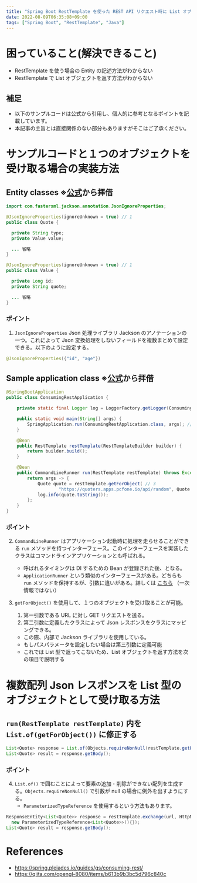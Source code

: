 ```yaml
---
title: "Spring Boot RestTemplate を使った REST API リクエスト時に List オブジェクトを Entity クラスとしてマッピングする方法"
date: 2022-08-09T06:35:08+09:00
tags: ["Spring Boot", "RestTemplate", "Java"]
---
```



# 困っていること(解決できること)
- RestTemplate を使う場合の Entity の記述方法がわからない
- RestTemplate で List オブジェクトを返す方法がわからない

## 補足
- 以下のサンプルコードは公式から引用し、個人的に参考となるポイントを記載しています。
- 本記事の主旨とは直接関係のない部分もありますがそこはご了承ください。

# サンプルコードと１つのオブジェクトを受け取る場合の実装方法

## Entity classes ※[公式](https://spring.pleiades.io/guides/gs/consuming-rest/)から拝借

```java
import com.fasterxml.jackson.annotation.JsonIgnoreProperties;

@JsonIgnoreProperties(ignoreUnknown = true) // 1
public class Quote {

  private String type;
  private Value value;

  ... 省略
}

@JsonIgnoreProperties(ignoreUnknown = true) // 1
public class Value {

  private Long id; 
  private String quote;

  ... 省略
}
```

### ポイント
1. `JsonIgnoreProperties` Json 処理ライブラリ Jackson のアノテーションの一つ。これによって Json 変換処理をしないフィールドを複数まとめて設定できる。以下のように設定する。
```java
@JsonIgnoreProperties({"id", "age"})
```

## Sample application class ※[公式](https://spring.pleiades.io/guides/gs/consuming-rest/)から拝借
```java
@SpringBootApplication
public class ConsumingRestApplication {

	private static final Logger log = LoggerFactory.getLogger(ConsumingRestApplication.class);

	public static void main(String[] args) {
		SpringApplication.run(ConsumingRestApplication.class, args); // 2
	}

	@Bean
	public RestTemplate restTemplate(RestTemplateBuilder builder) {
		return builder.build();
	}

	@Bean
	public CommandLineRunner run(RestTemplate restTemplate) throws Exception { // 2
		return args -> {
			Quote quote = restTemplate.getForObject( // 3
					"https://quoters.apps.pcfone.io/api/random", Quote.class); 
			log.info(quote.toString());
		};
	}
}
```

### ポイント
2. `CommandLineRunner` はアプリケーション起動時に処理を走らせることができる `run` メソッドを持つインターフェース。このインターフェースを実装したクラスはコマンドラインアプリケーションとも呼ばれる。
    - 呼ばれるタイミングは DI するための Bean が登録された後、となる。
    - `ApplicationRunner` という類似のインターフェースがある。どちらも `run` メソッドを保持するが、引数に違いがある。詳しくは [こちら](https://stackoverflow.com/a/59329029) （一次情報ではない）

3. `getForObject()` を使用して、１つのオブジェクトを受け取ることが可能。
   1. 第一引数である URL に対し GET リクエストを送る。
   2. 第二引数に定義したクラスによって Json レスポンスをクラスにマッピングできる。
   - この際、内部で Jackson ライブラリを使用している。
   - もしパスパラメータを設定したい場合は第三引数に定義可能
   - これでは List 型で返ってこないため、List オブジェクトを返す方法を次の項目で説明する

# 複数配列 Json レスポンスを List 型のオブジェクトとして受け取る方法

## `run(RestTemplate restTemplate)` 内を `List.of(getForObject())` に修正する
```java
List<Quote> response = List.of(Objects.requireNonNull(restTemplate.getForObject(url, Quote[].class))); // 4
List<Quote> result = response.getBody();
```

### ポイント
4. `List.of()` で囲むことによって要素の追加・削除ができない配列を生成する。`Objects.requireNonNull()` で引数が null の場合に例外を出すようにする。
   - `ParameterizedTypeReference` を使用するという方法もあります。
  ```java
  ResponseEntity<List<Quote>> response = restTemplate.exchange(url, HttpMethod.GET, null,
    new ParameterizedTypeReference<List<Quote>>(){});
  List<Quote> result = response.getBody();
```

# References
- https://spring.pleiades.io/guides/gs/consuming-rest/
- https://qiita.com/opengl-8080/items/b613b9b3bc5d796c840c